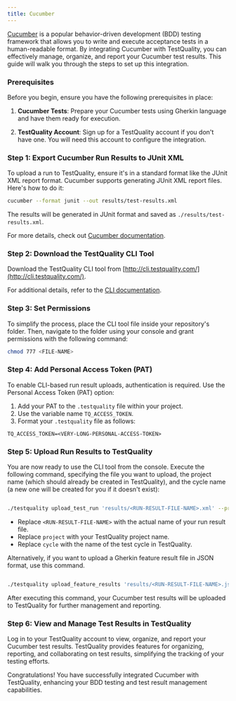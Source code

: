 ```yaml
---
title: Cucumber 
---
```


[Cucumber](https://cucumber.io/) is a popular behavior-driven development (BDD) testing framework that allows you to write and execute acceptance tests in a human-readable format. By integrating Cucumber with TestQuality, you can effectively manage, organize, and report your Cucumber test results. This guide will walk you through the steps to set up this integration.

### Prerequisites

Before you begin, ensure you have the following prerequisites in place:

1. **Cucumber Tests**: Prepare your Cucumber tests using Gherkin language and have them ready for execution.

2. **TestQuality Account**: Sign up for a TestQuality account if you don't have one. You will need this account to configure the integration.

### Step 1: Export Cucumber Run Results to JUnit XML

To upload a run to TestQuality, ensure it's in a standard format like the JUnit XML report format. Cucumber supports generating JUnit XML report files. Here's how to do it:

```bash
cucumber --format junit --out results/test-results.xml
```
The results will be generated in JUnit format and saved as `./results/test-results.xml`. 

For more details, check out [Cucumber documentation](https://cucumber.io/docs/cucumber/reporting/?lang=java#built-in-reporter-plugins).

### Step 2: Download the TestQuality CLI Tool

Download the TestQuality CLI tool from [http://cli.testquality.com/](http://cli.testquality.com/).

For additional details, refer to the [CLI documentation](/testquality_cli/overview).

### Step 3: Set Permissions

To simplify the process, place the CLI tool file inside your repository's folder. Then, navigate to the folder using your console and grant permissions with the following command:

```bash
chmod 777 <FILE-NAME>
```
### Step 4: Add Personal Access Token (PAT)

To enable CLI-based run result uploads, authentication is required. Use the Personal Access Token (PAT) option:

1. Add your PAT to the `.testquality` file within your project.
2. Use the variable name `TQ_ACCESS_TOKEN`.
3. Format your `.testquality` file as follows:

```plaintext
TQ_ACCESS_TOKEN=<VERY-LONG-PERSONAL-ACCESS-TOKEN>
```
### Step 5: Upload Run Results to TestQuality

You are now ready to use the CLI tool from the console. Execute the following command, specifying the file you want to upload, the project name (which should already be created in TestQuality), and the cycle name (a new one will be created for you if it doesn't exist):

```bash

./testquality upload_test_run 'results/<RUN-RESULT-FILE-NAME>.xml' --project_name=project --plan_name=cycle
```
- Replace `<RUN-RESULT-FILE-NAME>` with the actual name of your run result file.
- Replace `project` with your TestQuality project name.
- Replace `cycle` with the name of the test cycle in TestQuality.

Alternatively, if you want to upload a Gherkin feature result file in JSON format, use this command.

```bash

./testquality upload_feature_results 'results/<RUN-RESULT-FILE-NAME>.json' --project_name=project --plan_name=cycle
```

After executing this command, your Cucumber test results will be uploaded to TestQuality for further management and reporting.

### Step 6: View and Manage Test Results in TestQuality

Log in to your TestQuality account to view, organize, and report your Cucumber test results. TestQuality provides features for organizing, reporting, and collaborating on test results, simplifying the tracking of your testing efforts.

Congratulations! You have successfully integrated Cucumber with TestQuality, enhancing your BDD testing and test result management capabilities.
